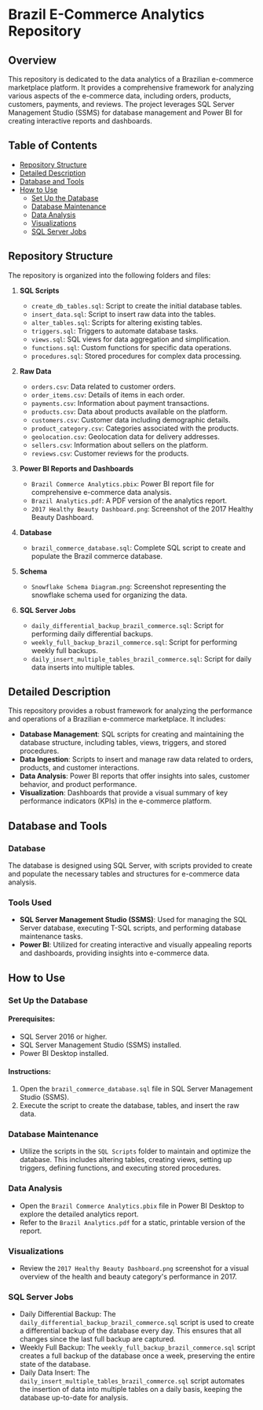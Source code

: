 # Brazil E-Commerce Analytics Repository

## Overview
This repository is dedicated to the data analytics of a Brazilian e-commerce marketplace platform. It provides a comprehensive framework for analyzing various aspects of the e-commerce data, including orders, products, customers, payments, and reviews. The project leverages SQL Server Management Studio (SSMS) for database management and Power BI for creating interactive reports and dashboards.

## Table of Contents
- [Repository Structure](#repository-structure)
- [Detailed Description](#detailed-description)
- [Database and Tools](#database-and-tools)
- [How to Use](#how-to-use)
  - [Set Up the Database](#set-up-the-database)
  - [Database Maintenance](#database-maintenance)
  - [Data Analysis](#data-analysis)
  - [Visualizations](#visualizations)
  - [SQL Server Jobs](#sql-server-jobs)

## Repository Structure
The repository is organized into the following folders and files:

1. **SQL Scripts**
   - `create_db_tables.sql`: Script to create the initial database tables.
   - `insert_data.sql`: Script to insert raw data into the tables.
   - `alter_tables.sql`: Scripts for altering existing tables.
   - `triggers.sql`: Triggers to automate database tasks.
   - `views.sql`: SQL views for data aggregation and simplification.
   - `functions.sql`: Custom functions for specific data operations.
   - `procedures.sql`: Stored procedures for complex data processing.

2. **Raw Data**
   - `orders.csv`: Data related to customer orders.
   - `order_items.csv`: Details of items in each order.
   - `payments.csv`: Information about payment transactions.
   - `products.csv`: Data about products available on the platform.
   - `customers.csv`: Customer data including demographic details.
   - `product_category.csv`: Categories associated with the products.
   - `geolocation.csv`: Geolocation data for delivery addresses.
   - `sellers.csv`: Information about sellers on the platform.
   - `reviews.csv`: Customer reviews for the products.

3. **Power BI Reports and Dashboards**
   - `Brazil Commerce Analytics.pbix`: Power BI report file for comprehensive e-commerce data analysis.
   - `Brazil Analytics.pdf`: A PDF version of the analytics report.
   - `2017 Healthy Beauty Dashboard.png`: Screenshot of the 2017 Healthy Beauty Dashboard.

4. **Database**
   - `brazil_commerce_database.sql`: Complete SQL script to create and populate the Brazil commerce database.

5. **Schema**
   - `Snowflake Schema Diagram.png`: Screenshot representing the snowflake schema used for organizing the data.

6. **SQL Server Jobs**
   - `daily_differential_backup_brazil_commerce.sql`: Script for performing daily differential backups.
   - `weekly_full_backup_brazil_commerce.sql`: Script for performing weekly full backups.
   - `daily_insert_multiple_tables_brazil_commerce.sql`: Script for daily data inserts into multiple tables.

## Detailed Description
This repository provides a robust framework for analyzing the performance and operations of a Brazilian e-commerce marketplace. It includes:

- **Database Management**: SQL scripts for creating and maintaining the database structure, including tables, views, triggers, and stored procedures.
- **Data Ingestion**: Scripts to insert and manage raw data related to orders, products, and customer interactions.
- **Data Analysis**: Power BI reports that offer insights into sales, customer behavior, and product performance.
- **Visualization**: Dashboards that provide a visual summary of key performance indicators (KPIs) in the e-commerce platform.

## Database and Tools
### Database
The database is designed using SQL Server, with scripts provided to create and populate the necessary tables and structures for e-commerce data analysis.

### Tools Used
- **SQL Server Management Studio (SSMS)**: Used for managing the SQL Server database, executing T-SQL scripts, and performing database maintenance tasks.
- **Power BI**: Utilized for creating interactive and visually appealing reports and dashboards, providing insights into e-commerce data.

## How to Use
### Set Up the Database
#### Prerequisites:
- SQL Server 2016 or higher.
- SQL Server Management Studio (SSMS) installed.
- Power BI Desktop installed.

#### Instructions:
1. Open the `brazil_commerce_database.sql` file in SQL Server Management Studio (SSMS).
2. Execute the script to create the database, tables, and insert the raw data.

### Database Maintenance
- Utilize the scripts in the `SQL Scripts` folder to maintain and optimize the database. This includes altering tables, creating views, setting up triggers, defining functions, and executing stored procedures.

### Data Analysis
- Open the `Brazil Commerce Analytics.pbix` file in Power BI Desktop to explore the detailed analytics report.
- Refer to the `Brazil Analytics.pdf` for a static, printable version of the report.

### Visualizations
- Review the `2017 Healthy Beauty Dashboard.png` screenshot for a visual overview of the health and beauty category's performance in 2017.

### SQL Server Jobs
- Daily Differential Backup: The `daily_differential_backup_brazil_commerce.sql` script is used to create a differential backup of the database every day. This ensures that all changes since the last full backup are captured.
- Weekly Full Backup: The `weekly_full_backup_brazil_commerce.sql` script creates a full backup of the database once a week, preserving the entire state of the database.
- Daily Data Insert: The `daily_insert_multiple_tables_brazil_commerce.sql` script automates the insertion of data into multiple tables on a daily basis, keeping the database up-to-date for analysis.